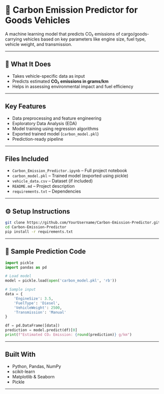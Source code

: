 
# 🌱 Carbon Emission Predictor for Goods Vehicles

A machine learning model that predicts CO₂ emissions of cargo/goods-carrying vehicles based on key parameters like engine size, fuel type, vehicle weight, and transmission.

---

## 🚚 What It Does

- Takes vehicle-specific data as input  
- Predicts estimated **CO₂ emissions in grams/km**  
- Helps in assessing environmental impact and fuel efficiency

---

## Key Features

- Data preprocessing and feature engineering  
- Exploratory Data Analysis (EDA)  
- Model training using regression algorithms  
- Exported trained model (`carbon_model.pkl`)  
- Prediction-ready pipeline

---

## Files Included

- `Carbon_Emission_Predictor.ipynb` – Full project notebook  
- `carbon_model.pkl` – Trained model (exported using pickle)  
- `vehicle_data.csv` – Dataset (if included)  
- `README.md` – Project description  
- `requirements.txt` – Dependencies

---

## ⚙️ Setup Instructions

```bash
git clone https://github.com/YourUsername/Carbon-Emission-Predictor.git
cd Carbon-Emission-Predictor
pip install -r requirements.txt
```

---

## 📌 Sample Prediction Code

```python
import pickle
import pandas as pd

# Load model
model = pickle.load(open('carbon_model.pkl', 'rb'))

# Sample input
data = {
    'EngineSize': 3.5,
    'FuelType': 'Diesel',
    'VehicleWeight': 2500,
    'Transmission': 'Manual'
}

df = pd.DataFrame([data])
prediction = model.predict(df)[0]
print(f"Estimated CO₂ Emission: {round(prediction)} g/km")
```

---

## Built With

- Python, Pandas, NumPy  
- scikit-learn  
- Matplotlib & Seaborn  
- Pickle

---

